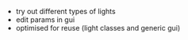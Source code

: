 - try out different types of lights
- edit params in gui
- optimised for reuse (light classes and generic gui)
